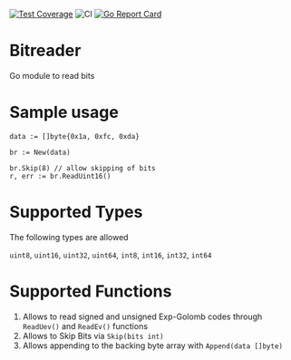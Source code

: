 [![Test Coverage](https://raw.githubusercontent.com/wiki/morphkurt/bitreader/coverage.svg)](https://raw.githack.com/wiki/morphkurt/bitreader/coverage.html)
![CI](https://github.com/morphkurt/bitreader/actions/workflows/go.yml/badge.svg)
[![Go Report Card](https://goreportcard.com/badge/github.com/morphkurt/bitreader)](https://goreportcard.com/report/github.com/morphkurt/bitreader)

# Bitreader

Go module to read bits

# Sample usage

```
data := []byte{0x1a, 0xfc, 0xda}

br := New(data)

br.Skip(8) // allow skipping of bits
r, err := br.ReadUint16()
```

# Supported Types

The following types are allowed

`uint8`, `uint16`, `uint32`, `uint64`, `int8`, `int16`, `int32`, `int64`

# Supported Functions

1. Allows to read signed and unsigned Exp-Golomb codes through `ReadUev()` and `ReadEv()` functions
2. Allows to Skip Bits via `Skip(bits int)`
3. Allows appending to the backing byte array with `Append(data []byte)`